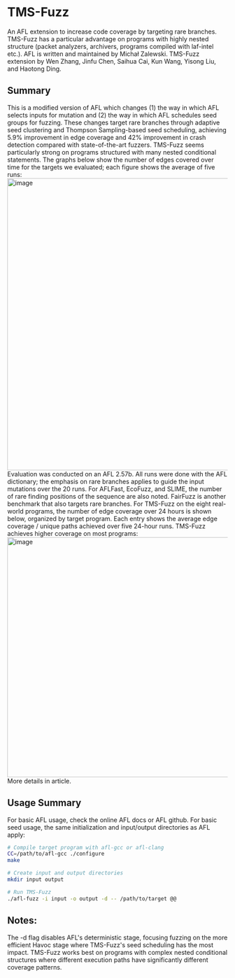 # TMS-Fuzz
An AFL extension to increase code coverage by targeting rare branches. TMS-Fuzz has a particular advantage on programs with highly nested structure (packet analyzers, archivers, programs compiled with laf-intel etc.). AFL is written and maintained by Michał Zalewski. TMS-Fuzz extension by Wen Zhang, Jinfu Chen, Saihua Cai, Kun Wang, Yisong Liu, and Haotong Ding.

## Summary
This is a modified version of AFL which changes (1) the way in which AFL selects inputs for mutation and (2) the way in which AFL schedules seed groups for fuzzing. These changes target rare branches through adaptive seed clustering and Thompson Sampling-based seed scheduling, achieving 5.9% improvement in edge coverage and 42% improvement in crash detection compared with state-of-the-art fuzzers. TMS-Fuzz seems particularly strong on programs structured with many nested conditional statements. The graphs below show the number of edges covered over time for the targets we evaluated; each figure shows the average of five runs:
<img width="1665" height="668" alt="image" src="https://github.com/user-attachments/assets/f1fcb8ad-3a2a-4cda-8892-af5a331f64f3" />
Evaluation was conducted on an AFL 2.57b. All runs were done with the AFL dictionary; the emphasis on rare branches applies to guide the input mutations over the 20 runs. For AFLFast, EcoFuzz, and SLIME, the number of rare finding positions of the sequence are also noted. FairFuzz is another benchmark that also targets rare branches.
For TMS-Fuzz on the eight real-world programs, the number of edge coverage over 24 hours is shown below, organized by target program. Each entry shows the average edge coverage / unique paths achieved over five 24-hour runs. TMS-Fuzz achieves higher coverage on most programs:
<img width="1662" height="549" alt="image" src="https://github.com/user-attachments/assets/337a69d8-2f98-49d0-bd76-32a79161f790" />
More details in article.

## Usage Summary
For basic AFL usage, check the online AFL docs or AFL github.
For basic seed usage, the same initialization and input/output directories as AFL apply:

```bash
# Compile target program with afl-gcc or afl-clang
CC=/path/to/afl-gcc ./configure
make
```
```bash
# Create input and output directories
mkdir input output
```
```bash
# Run TMS-Fuzz
./afl-fuzz -i input -o output -d -- /path/to/target @@
```

## Notes:

The -d flag disables AFL's deterministic stage, focusing fuzzing on the more efficient Havoc stage where TMS-Fuzz's seed scheduling has the most impact.
TMS-Fuzz works best on programs with complex nested conditional structures where different execution paths have significantly different coverage patterns.
